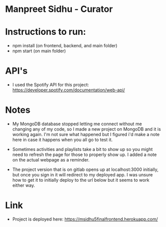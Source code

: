 # Manpreet Sidhu - Curator 

# Instructions to run:
- npm install (on frontend, backend, and main folder)
- npm start (on main folder)

# API's
- I used the Spotify API for this project: https://developer.spotify.com/documentation/web-api/

# Notes 
- My MongoDB database stopped letting me connect without me changing any of my code, so I made a 
new project on MongoDB and it is working again. I'm not sure what happened but I figured 
i'd make a note here in case it happens when you all go to test it. 

- Sometimes activities and playlists take a bit to show up so you might need to 
refresh the page for those to properly show up. I added a note on the actual webpage 
as a reminder.

- The project version that is on gitlab opens up at localhost:3000 initially,
but once you sign in it will redirect to my deployed app. I was unsure how to get 
it to initially deploy to the url below but it seems to work either way.

# Link 
- Project is deployed here: https://msidhu5finalfrontend.herokuapp.com/
